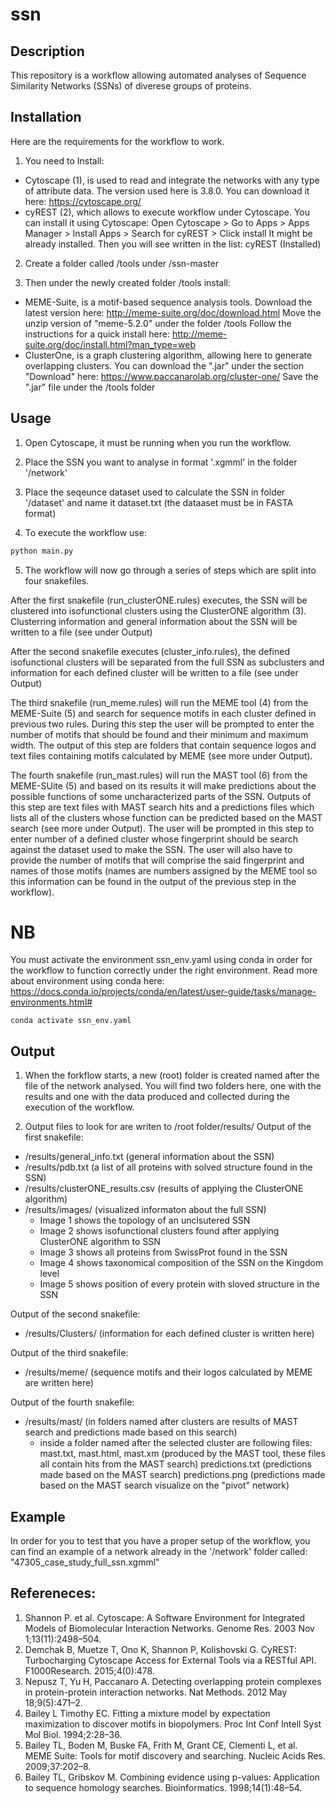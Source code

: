 # ssn

## Description
This repository is a workflow allowing automated analyses of
Sequence Similarity Networks (SSNs) of diverese groups of proteins.

## Installation

Here are the requirements for the workflow to work.

1. You need to Install:
- Cytoscape (1), is used to read and integrate the networks with any type of attribute data. The version used here is 3.8.0. You can download it here: https://cytoscape.org/
- cyREST (2), which allows to execute workflow under Cytoscape.
You can install it using Cytoscape:
Open Cytoscape > Go to Apps > Apps Manager > Install Apps > Search for cyREST > Click install
It might be already installed. Then you will see written in the list: cyREST (Installed)

2. Create a folder called /tools under /ssn-master

3. Then under the newly created folder /tools install:
- MEME-Suite, is a motif-based sequence analysis tools.
Download the latest version here: http://meme-suite.org/doc/download.html
Move the unzip version of "meme-5.2.0" under the folder /tools
Follow the instructions for a quick install here: http://meme-suite.org/doc/install.html?man_type=web
- ClusterOne, is a graph clustering algorithm, allowing here to generate
overlapping clusters.
You can download the ".jar" under the section "Download"
here: https://www.paccanarolab.org/cluster-one/
Save the ".jar" file under the /tools folder


## Usage

1. Open Cytoscape, it must be running when you run the workflow.

2. Place the SSN you want to analyse in format '.xgmml' in the folder '/network'

3. Place the seqeunce dataset used to calculate the SSN in folder '/dataset' and name it dataset.txt (the dataaset must be in FASTA format)

4. To execute the workflow use: 
```python 
python main.py
```

5. The workflow will now go through a series of steps which are split into four snakefiles.

After the first snakefile (run_clusterONE.rules) executes, the SSN will be clustered into isofunctional clusters using the ClusterONE algorithm (3). Clusterring information and general information about the SSN will be written to a file (see under Output)

After the second snakefile executes (cluster_info.rules), the defined isofunctional clusters will be separated from the full SSN as subclusters and information for each defined cluster will be written to a file (see under Output)

The third snakefile (run_meme.rules) will run the MEME tool (4) from the MEME-Suite (5) and search for sequence motifs in each cluster defined in previous two rules.
During this step the user will be prompted to enter the number of motifs that should be found and their minimum and maximum width. 
The output of this step are folders that contain sequence logos and text files containing motifs calculated by MEME (see more under Output).

The fourth snakefile (run_mast.rules) will run the MAST tool (6) from the MEME-SUite (5) and based on its results it will make predictions about the possible functions of 
some uncharacterized parts of the SSN. Outputs of this step are text files with MAST search hits and a predictions files which lists all of the 
clusters whose function can be predicted based on the MAST search (see more under Output). The user will be prompted in this step to enter number of a 
defined cluster whose fingerprint should be search against the dataset used to make the SSN. The user will also have to provide the number of motifs 
that will comprise the said fingerprint and names of those motifs (names are numbers assigned by the MEME tool so this information can be found in the
output of the previous step in the workflow).


# NB
You must activate the environment ssn_env.yaml using conda in order for the
workflow to function correctly under the right environment. 
Read more about environment using conda here: https://docs.conda.io/projects/conda/en/latest/user-guide/tasks/manage-environments.html#
```
conda activate ssn_env.yaml
```

## Output

1. When the forkflow starts, a new (root) folder is created named after the file of the network analysed.
You will find two folders here, one with the results and one with the data produced and collected during the execution of the workflow.

2. Output files to look for are writen to /root folder/results/
Output of the first snakefile: 
- /results/general_info.txt (general information about the SSN)
- /results/pdb.txt (a list of all proteins with solved structure found in the SSN)
- /results/clusterONE_results.csv (results of applying the ClusterONE algorithm)
- /results/images/ (visualized informaton about the full SSN)
	- Image 1 shows the topology of an unclsutered SSN
	- Image 2 shows isofunctional clusters found after applying ClusterONE algorithm to SSN
	- Image 3 shows all proteins from SwissProt found in the SSN
	- Image 4 shows taxonomical composition of the SSN on the Kingdom level
	- Image 5 shows position of every protein with sloved structure in the SSN
	
Output of the second snakefile:
- /results/Clusters/ (information for each defined cluster is written here)

Output of the third snakefile:
- /results/meme/ (sequence motifs and their logos calculated by MEME are written here)

Output of the fourth snakefile:
- /results/mast/ (in folders named after clusters are results of MAST search and predictions made based on this search)
	- inside a folder named after the selected cluster are following files:
		mast.txt, mast.html, mast.xm (produced by the MAST tool, these files all contain hits from the MAST search)
		predictions.txt (predictions made based on the MAST search)
		predictions.png (predictions made based on the MAST search visualize on the "pivot" network)		


## Example

In order for you to test that you have a proper setup of the workflow,
you can find an example of a network already in the '/network' folder called:
"47305_case_study_full_ssn.xgmml"

## Refereneces:
1. Shannon P. et al. Cytoscape: A Software Environment for Integrated Models of Biomolecular Interaction Networks. Genome Res. 2003 Nov 1;13(11):2498–504. 
2. Demchak B, Muetze T, Ono K, Shannon P, Kolishovski G. CyREST: Turbocharging Cytoscape Access for External Tools via a RESTful API. F1000Research.    	           2015;4(0):478. 
3. Nepusz T, Yu H, Paccanaro A. Detecting overlapping protein complexes in protein-protein interaction networks. Nat Methods. 2012 May 18;9(5):471–2. 
4. Bailey L Timothy EC. Fitting a mixture model by expectation maximization to discover motifs in biopolymers. Proc Int Conf Intell Syst Mol Biol. 1994;2:28–36. 
5. Bailey TL, Boden M, Buske FA, Frith M, Grant CE, Clementi L, et al. MEME Suite: Tools for motif discovery and searching. Nucleic Acids Res. 2009;37:202–8.
6. Bailey TL, Gribskov M. Combining evidence using p-values: Application to sequence homology searches. Bioinformatics. 1998;14(1):48–54. 
